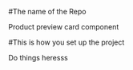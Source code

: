 #The name of the Repo

Product preview card component

#This is how you set up the project

Do things heresss